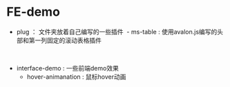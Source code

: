 # FE-demo

* plug ： 文件夹放着自己编写的一些插件
  - ms-table : 使用avalon.js编写的头部和第一列固定的滚动表格插件
  
  


* interface-demo : 一些前端demo效果
  - hover-animanation : 鼠标hover动画
